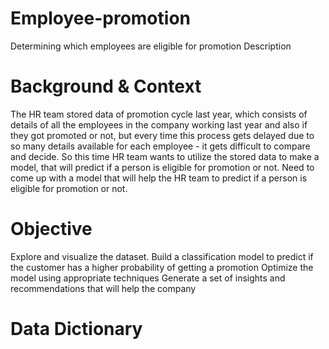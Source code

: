 # Employee-promotion
Determining which employees are eligible for promotion
Description
# Background & Context
The HR team stored data of promotion cycle last year, which consists of details of all the employees in the company working last year and also if they got promoted or not, but every time this process gets delayed due to so many details available for each employee - it gets difficult to compare and decide. So this time HR team wants to utilize the stored data to make a model, that will predict if a person is eligible for promotion or not. Need to come up with a model that will help the HR team to predict if a person is eligible for promotion or not.

# Objective
Explore and visualize the dataset. Build a classification model to predict if the customer has a higher probability of getting a promotion Optimize the model using appropriate techniques Generate a set of insights and recommendations that will help the company

# Data Dictionary
